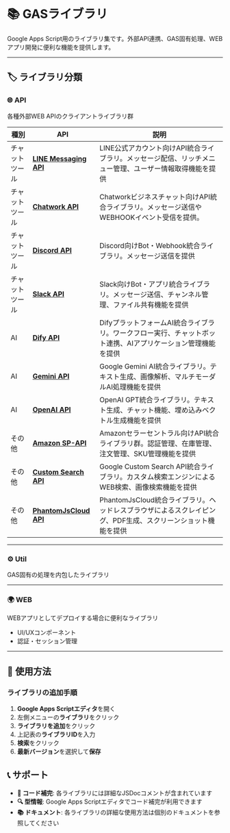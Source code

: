 # 📚 GASライブラリ

Google Apps Script用のライブラリ集です。外部API連携、GAS固有処理、WEBアプリ開発に便利な機能を提供します。

---

## 🏷️ ライブラリ分類

### 🌐 API
各種外部WEB APIのクライアントライブラリ群

| 種別 | API | 説明 |
|-------|-------------|------------|
| チャットツール | **[LINE Messaging API](./API/LINE/README.md)** | LINE公式アカウント向けAPI統合ライブラリ。メッセージ配信、リッチメニュー管理、ユーザー情報取得機能を提供 |
| チャットツール | **[Chatwork API](./API/Chatwork/README.md)** | Chatworkビジネスチャット向けAPI統合ライブラリ。メッセージ送信やWEBHOOKイベント受信を提供。 |
| チャットツール | **[Discord API](./API/Discord/README.md)** | Discord向けBot・Webhook統合ライブラリ。メッセージ送信を提供|
| チャットツール | **[Slack API](./API/Slack/README.md)** | Slack向けBot・アプリ統合ライブラリ。メッセージ送信、チャンネル管理、ファイル共有機能を提供 |
| AI | **[Dify API](./API/Dify/README.md)** | DifyプラットフォームAI統合ライブラリ。ワークフロー実行、チャットボット連携、AIアプリケーション管理機能を提供 |
| AI | **[Gemini API](./API/Gemini/README.md)** | Google Gemini AI統合ライブラリ。テキスト生成、画像解析、マルチモーダルAI処理機能を提供 |
| AI | **[OpenAI API](./API/OpenAI/README.md)** | OpenAI GPT統合ライブラリ。テキスト生成、チャット機能、埋め込みベクトル生成機能を提供 |
| その他 | **[Amazon SP-API](./API/Amazon/README.md)** | Amazonセラーセントラル向けAPI統合ライブラリ群。認証管理、在庫管理、注文管理、SKU管理機能を提供 |
| その他 | **[Custom Search API](./API/CustomSearch/README.md)** | Google Custom Search API統合ライブラリ。カスタム検索エンジンによるWEB検索、画像検索機能を提供 |
| その他 | **[PhantomJsCloud API](./API/PhantomJsCloud/README.md)** | PhantomJsCloud統合ライブラリ。ヘッドレスブラウザによるスクレイピング、PDF生成、スクリーンショット機能を提供 |

---

### ⚙️ Util  
GAS固有の処理を内包したライブラリ

---

### 🌍 WEB
WEBアプリとしてデプロイする場合に便利なライブラリ
- UI/UXコンポーネント
- 認証・セッション管理

---

## 🚀 使用方法

### ライブラリの追加手順

1. **Google Apps Scriptエディタ**を開く
2. 左側メニューの**ライブラリ**をクリック
3. **ライブラリを追加**をクリック
4. 上記表の**ライブラリID**を入力
5. **検索**をクリック
6. **最新バージョン**を選択して**保存**


## 📞 サポート

- **📖 コード補完**: 各ライブラリには詳細なJSDocコメントが含まれています
- **🔍 型情報**: Google Apps Scriptエディタでコード補完が利用できます
- **📚 ドキュメント**: 各ライブラリの詳細な使用方法は個別のドキュメントを参照してください